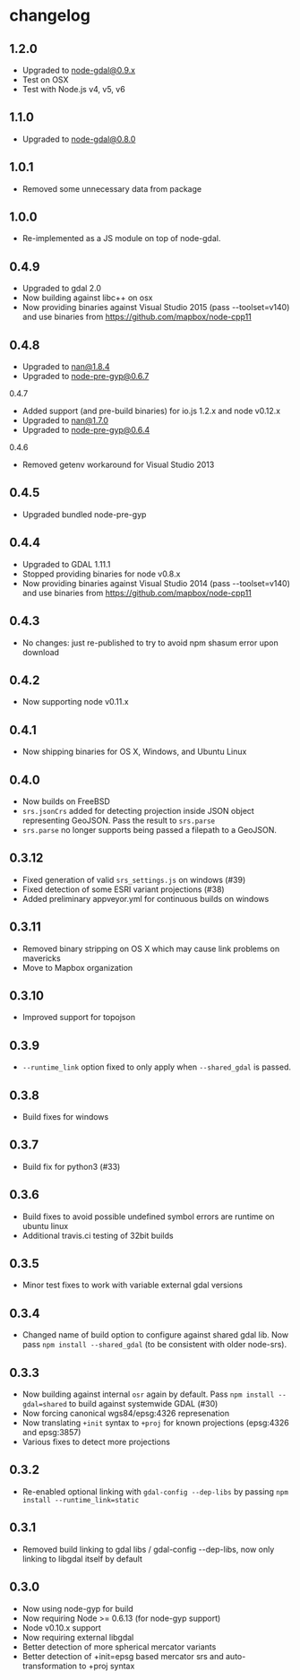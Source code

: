 # changelog

## 1.2.0

 - Upgraded to node-gdal@0.9.x
 - Test on OSX
 - Test with Node.js v4, v5, v6

## 1.1.0

 - Upgraded to node-gdal@0.8.0

## 1.0.1

 - Removed some unnecessary data from package

## 1.0.0

 - Re-implemented as a JS module on top of node-gdal.

## 0.4.9

 - Upgraded to gdal 2.0
 - Now building against libc++ on osx
 - Now providing binaries against Visual Studio 2015 (pass --toolset=v140) and use binaries from https://github.com/mapbox/node-cpp11


## 0.4.8

 - Upgraded to nan@1.8.4
 - Upgraded to node-pre-gyp@0.6.7

0.4.7

 - Added support (and pre-build binaries) for io.js 1.2.x and node v0.12.x
 - Upgraded to nan@1.7.0
 - Upgraded to node-pre-gyp@0.6.4

0.4.6

 - Removed getenv workaround for Visual Studio 2013

## 0.4.5

 - Upgraded bundled node-pre-gyp

## 0.4.4

 - Upgraded to GDAL 1.11.1
 - Stopped providing binaries for node v0.8.x
 - Now providing binaries against Visual Studio 2014 (pass --toolset=v140) and use binaries from https://github.com/mapbox/node-cpp11

## 0.4.3

 - No changes: just re-published to try to avoid npm shasum error upon download

## 0.4.2

 - Now supporting node v0.11.x

## 0.4.1

 - Now shipping binaries for OS X, Windows, and Ubuntu Linux

## 0.4.0

 - Now builds on FreeBSD
 - `srs.jsonCrs` added for detecting projection inside JSON object representing GeoJSON. Pass the result to `srs.parse`
 - `srs.parse` no longer supports being passed a filepath to a GeoJSON.

## 0.3.12

 - Fixed generation of valid `srs_settings.js` on windows (#39)
 - Fixed detection of some ESRI variant projections (#38)
 - Added preliminary appveyor.yml for continuous builds on windows

## 0.3.11

 - Removed binary stripping on OS X which may cause link problems on mavericks
 - Move to Mapbox organization

## 0.3.10

 - Improved support for topojson

## 0.3.9

 - `--runtime_link` option fixed to only apply when `--shared_gdal` is passed.

## 0.3.8

 - Build fixes for windows

## 0.3.7

 - Build fix for python3 (#33)

## 0.3.6

 - Build fixes to avoid possible undefined symbol errors are runtime on ubuntu linux
 - Additional travis.ci testing of 32bit builds

## 0.3.5

 - Minor test fixes to work with variable external gdal versions

## 0.3.4

 - Changed name of build option to configure against shared gdal lib. Now pass `npm install --shared_gdal` (to be consistent with older node-srs).

## 0.3.3

 - Now building against internal `osr` again by default. Pass `npm install --gdal=shared` to build against systemwide GDAL (#30)
 - Now forcing canonical wgs84/epsg:4326 represenation
 - Now translating `+init` syntax to `+proj` for known projections (epsg:4326 and epsg:3857)
 - Various fixes to detect more projections

## 0.3.2

 - Re-enabled optional linking with `gdal-config --dep-libs` by passing `npm install --runtime_link=static`

## 0.3.1

 - Removed build linking to gdal libs / gdal-config --dep-libs, now only linking to libgdal itself by default

## 0.3.0

 - Now using node-gyp for build
 - Now requiring Node >= 0.6.13 (for node-gyp support)
 - Node v0.10.x support
 - Now requiring external libgdal
 - Better detection of more spherical mercator variants
 - Better detection of +init=epsg based mercator srs and auto-transformation to +proj syntax
